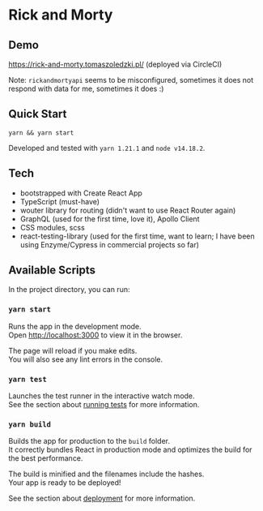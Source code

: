 # Rick and Morty

## Demo

https://rick-and-morty.tomaszoledzki.pl/ (deployed via CircleCI)

Note: `rickandmortyapi` seems to be misconfigured, sometimes it does not respond with data for me, sometimes it does :)

## Quick Start

`yarn && yarn start`

Developed and tested with `yarn 1.21.1` and `node v14.18.2`.

## Tech

- bootstrapped with Create React App
- TypeScript (must-have)
- wouter library for routing (didn't want to use React Router again)
- GraphQL (used for the first time, love it), Apollo Client
- CSS modules, scss
- react-testing-library (used for the first time, want to learn; I have been using Enzyme/Cypress in commercial projects so far)

## Available Scripts

In the project directory, you can run:

### `yarn start`

Runs the app in the development mode.\
Open [http://localhost:3000](http://localhost:3000) to view it in the browser.

The page will reload if you make edits.\
You will also see any lint errors in the console.

### `yarn test`

Launches the test runner in the interactive watch mode.\
See the section about [running tests](https://facebook.github.io/create-react-app/docs/running-tests) for more information.

### `yarn build`

Builds the app for production to the `build` folder.\
It correctly bundles React in production mode and optimizes the build for the best performance.

The build is minified and the filenames include the hashes.\
Your app is ready to be deployed!

See the section about [deployment](https://facebook.github.io/create-react-app/docs/deployment) for more information.
